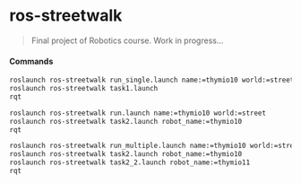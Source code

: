# ros-streetwalk
> Final project of Robotics course. Work in progress...
> 
#### Commands
```sh
roslaunch ros-streetwalk run_single.launch name:=thymio10 world:=street_single
roslaunch ros-streetwalk task1.launch
rqt
```

```sh
roslaunch ros-streetwalk run.launch name:=thymio10 world:=street
roslaunch ros-streetwalk task2.launch robot_name:=thymio10
rqt
```

```sh
roslaunch ros-streetwalk run_multiple.launch name:=thymio10 world:=street
roslaunch ros-streetwalk task2.launch robot_name:=thymio10
roslaunch ros-streetwalk task2_2.launch robot_name:=thymio11
rqt
```
